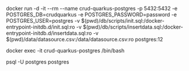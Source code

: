 docker run -d -it --rm --name crud-quarkus-postgres -p 5432:5432 -e POSTGRES_DB=crudquarkus -e POSTGRES_PASSWORD=password -e POSTGRES_USER=postgres -v $(pwd)/db/scripts/init.sql:/docker-entrypoint-initdb.d/init.sql:ro -v $(pwd)/db/scripts/insertdata.sql:/docker-entrypoint-initdb.d/insertdata.sql:ro -v $(pwd)/data/datasource.csv:/data/datasource.csv:ro postgres:12

docker exec -it crud-quarkus-postgres /bin/bash

psql -U postgres postgres

